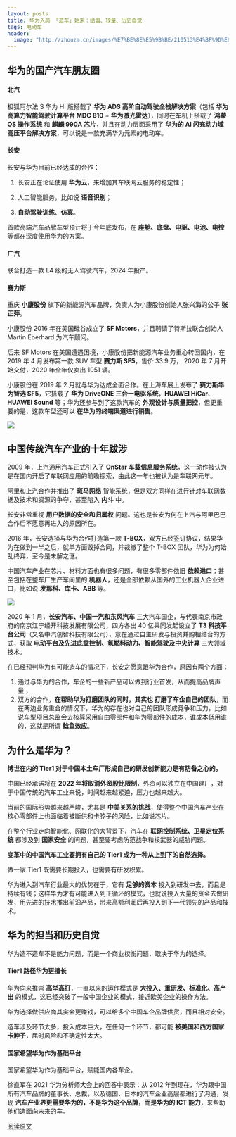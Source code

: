 ```yaml
---
layout: posts
title: 华为入局 「造车」始末：结盟、较量、历史自觉​
tags: 电动车
header: 
  image: "http://zhouzm.cn/images/%E7%BE%8E%E5%9B%BE/210513%E4%BF%9D%E6%97%B6%E6%8D%B7911.jpg"
---
```





## 华为的国产汽车朋友圈

#### 北汽

极狐阿尔法 S 华为 HI 版搭载了 **华为 ADS 高阶自动驾驶全栈解决方案**（包括 **华为高算力智能驾驶计算平台 MDC 810** + **华为激光雷达**），同时在车机上搭载了 **鸿蒙 OS 操作系统** 和 **麒麟 990A 芯片**，并且在动力层面采用了 **华为的 AI 闪充动力域高压平台解决方案**，可以说是一款充满华为元素的电动车。

#### 长安

长安与华为目前已经达成的合作：

1. 长安正在论证使用 **华为云**，来增加其车联网云服务的稳定性；

2. 人工智能服务，比如说 **语音识别**；
3. **自动驾驶训练**、**仿真**。

首款高端汽车品牌车型预计将于今年底发布，在 **座舱、底盘、电驱、电池、电控** 等都在深度使用华为的方案。

#### 广汽

联合打造一款 L4 级的无人驾驶汽车，2024 年投产。

#### 赛力斯

重庆 **小康股份** 旗下的新能源汽车品牌，负责人为小康股份创始人张兴海的公子 **张正萍**。

小康股份 2016 年在美国硅谷成立了 **SF Motors**，并且聘请了特斯拉联合创始人 Martin Eberhard 为汽车顾问。

后来 SF Motors 在美国遭遇困境，小康股份把新能源汽车业务重心转回国内，在 2019 年 4 月发布第一款 SUV 车型 **赛力斯 SF5**，售价 33.9 万， 2020 年 7 月开始交付，2020 年全年仅卖出 1051 辆。

小康股份在 2019 年 2 月就与华为达成全面合作。在上海车展上发布了 **赛力斯华为智选 SF5**，它搭载了 **华为 DriveONE 三合一电驱系统**，**HUAWEI HiCar**、**HUAWEI Sound** 等；华为还参与到了这款汽车的 **外观设计与质量把控**，但更重要的是，这款车型还可以 **在华为的终端渠道进行销售**。

![](http://zhouzm.cn/DailyRead/assets/images/210513-%E8%B5%9B%E5%8A%9B%E6%96%AF%E5%8D%8E%E4%B8%BA%E6%99%BA%E9%80%89%20SF5.png)



## 中国传统汽车产业的十年跋涉

2009 年，上汽通用汽车正式引入了 **OnStar 车载信息服务系统**，这一动作被认为是在国内开启了车联网应用的前瞻探索，由此这一年也被认为是车联网元年。

阿里和上汽合作并推出了 **斑马网络** 智能系统，但是双方同样在进行针对车联网数据及技术和资源的争夺，甚至陷入 **内斗** 中。

长安非常重视 **用户数据的安全和归属权** 问题。这也是长安为何在上汽与阿里巴巴合作后不愿意再进入的原因所在。

2016 年，长安选择与华为合作打造第一款 **T-BOX**，双方已经签订协议，结果华为在做到一半之后，就单方面毁掉合同，并裁撤了整个 T-BOX 团队，华为为何始乱终弃，至今是未解之谜。

中国汽车产业在芯片、材料方面也有很多问题，有很多零部件依旧 **依赖进口**；甚至包括在整车厂生产车间里的 **机器人**，还是全部依赖从国外的工业机器人企业进口，比如说 **发那科、库卡、ABB** 等。

![](http://zhouzm.cn/DailyRead/assets/images/210513-%E5%8F%91%E9%82%A3%E7%A7%91%E5%B7%A5%E4%B8%9A%E6%9C%BA%E5%99%A8%E4%BA%BA.png)

2020 年 1 月，**长安汽车、中国一汽和东风汽车** 三大汽车国企，与代表南京市政府的南京江宁经开科技发展有限公司，四方各出 40 亿共同发起设立了 **T3 科技平台公司**（又名中汽创智科技有限公司），意在通过自主研发与投资并购相结合的方式，获取 **电动平台及先进底盘控制、氢燃料动力、智能驾驶及中央计算** 三大领域技术。

在已经预判华为有可能造车的情况下，长安之愿意跟华为合作，原因有两个方面：

1. 通过与华为的合作，车企的一些新产品可以做到行业首发，从而提高品牌声量；
2. 双方的合作，**在帮助华为打磨团队的同时，其实也 打磨了车企自己的团队**，而在两边业务重合的情况下，华为的存在也对自己的团队形成竞争和压力，比如说车型项目总监会去核算采用自由零部件和华为零部件的成本，谁成本低用谁的，这就是所谓 **鲶鱼效应**。

## 为什么是华为？

**博世在内的 Tier1 对于中国本土车厂形成自己的研发创新能力是有防备之心的。**

中国已经承诺将在 **2022 年将取消外资股比限制**，外资可以独立在中国建厂，对于中国传统的汽车工业来说，时间越来越紧迫，压力也越来越大。

当前的国际形势越来越严峻，尤其是 **中美关系的挑战**，使得整个中国汽车产业在核心零部件上也面临着被断供和卡脖子的风险，比如说芯片。

在整个行业走向智能化、网联化的大背景下，汽车在 **联网控制系统、卫星定位系统** 都涉及到 **国家安全** 的问题，甚至要考虑防范战争和核武器的威胁问题。

**变革中的中国汽车工业要拥有自己的 Tier1 成为一种从上到下的自然选择。**

做一家 Tier1 既需要长期投入，也需要有研发积累。

华为进入到汽车行业最大的优势在于，它有 **足够的资本** 投入到研发中去，而且是持续有钱；这样华为才有可能进入到正循环的模式，也就说投入大量的资金去做研发，用先进的技术推出前沿产品，带来高额利润后再投入到下一代领先的产品和技术。

## 华为的担当和历史自觉

华为造不造车不是能力问题，而是一个商业权衡问题，取决于华为的选择。

#### Tier1 路径华为更擅长

华为向来推崇 **高举高打**，一直以来的运作模式是 **大投入、重研发、标准化、高产出** 的模式，这已经突破了一般中国企业的模式，接近欧美企业的操作方法。

华为选择做供应商其实会更赚钱，可以给多个中国车企品牌供货，而且相对安全。

造车涉及环节太多，投入成本巨大，在任何一个环节，都可能 **被美国和西方国家卡脖子**，届时风险和不确定性太大。

#### 国家希望华为作为基础平台

国家希望华为作为基础平台，赋能国内各车企。

徐直军在 2021 华为分析师大会上的回答中表示：从 2012 年到现在，华为跟中国所有汽车品牌的董事长、总裁，以及德国、日本的汽车企业高层都进行了沟通，发现 **汽车产业界更需要华为的，不是华为这个品牌，而是华为的 ICT 能力**，来帮助他们造面向未来的车。

[阅读原文](https://mp.weixin.qq.com/s/LhwOhcsKF43XvN0hOlNvuw)